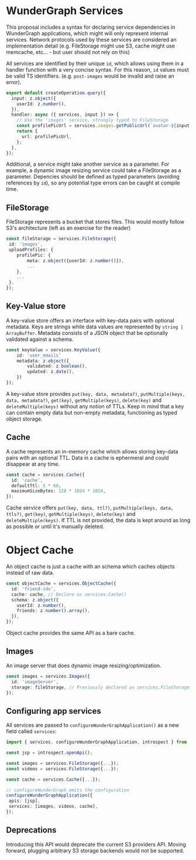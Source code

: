 # WunderGraph Services

This proposal includes a syntax for declaring service dependencies in WunderGraph applications, which
might will only represent internal services. Network protocols used by these services are considered an
implementation detail (e.g. FileStorage might use S3, cache might use memcache, etc... - but user should
not rely on this)

All services are identified by their unique `id`, which allows using them in a handler function with
a very concise syntax. For this reason, `id` values must be valid TS identifiers. (e.g. `post-images` would
be invalid and raise an error).

```typescript
export default createOperation.query({
  input: z.object({
    userId: z.number(),
  }),
  handler: async ({ services, input }) => {
    // Use the 'images' service, strongly typed to FileStorage
    const profilePicUrl = services.images.getPublicUrl(`avatar-${input.userId}`);
    return {
      url: profilePicUrl,
    };
  },
});
```

Additional, a service might take another service as a parameter. For example, a dynamic image resizing service
could take a FileStorage as a parameter. Depencies should be defined as typed parameters (avoiding references by `id`),
so any potential type errors can be caught at compile time.

## FileStorage

FileStorage represents a bucket that stores files. This would mostly follow S3's architecture (left as an
exercise for the reader)

```typescript
const fileStorage = services.FileStorage({
 id: 'images',
 uploadProfiles: {
    profilePic: {
        meta: z.object({userId: z.number()}),
        ...
    },
    ...
 },
});
```

## Key-Value store

A key-value store offers an interface with key-data pairs with optional metadata. Keys are strings while data
values are represented by `string | ArrayBuffer`. Metadata consists of a JSON object that be optionally validated
against a schema.

```typescript
const keyValue = services.KeyValue({
    id: 'user_emails`
    metadata: z.object({
        validated: z.boolean(),
        updated: z.date(),
    })
});
```

A key-value store provides `put(key, data, metadata?)`, `putMultiple(keys, data, metadata?)`, `get(key)`,
`getMultiple(keys)`, `delete(key)` and `deleteMultiple(keys)` without any notion of TTLs. Keep in mind that
a key can contain empty data but non-empty metadata, functioning as typed object storage.

## Cache

A cache represents an in-memory cache which allows storing key-data pairs with an optional TTL. Data in a cache
is ephermeral and could disappear at any time.

```typescript
const cache = services.Cache({
  id: 'cache',
  defaultTtl: 5 * 60,
  maximumSizeBytes: 128 * 1024 * 1024,
});
```

Cache service offers `put(key, data, ttl?)`, `putMultiple(keys, data, ttls?)`, `get(key)`,
`getMultiple(keys)`, `delete(key)` and `deleteMultiple(keys)`. If TTL is not provided, the data is kept around
as long as possible or until it's manually deleted.

# Object Cache

An object cache is just a cache with an schema which caches objects instead of raw data.

```typescript
const objectCache = services.ObjectCache({
  id: 'friend-ids',
  cache: cache, // Declare as services.Cache()
  schema: z.object({
    userId: z.number(),
    friends: z.number().array(),
  }),
});
```

Object cache provides the same API as a bare cache.

## Images

An image server that does dynamic image resizing/optimization.

```typescript
const images = services.Images({
  id: 'imageServer',
  storage: fileStorage, // Previously declared as services.FileStorage
});
```

## Configuring app services

All services are passed to `configureWunderGraphApplication()` as a new field called `services`:

```typescript
import { services, configureWunderGraphApplication, introspect } from '@wundergraph/sdk';

const jsp = introspect.openApi();

const images = services.FileStorage({...});
const videos = services.FileStorage({...});

const cache = services.Cache({...});

// configureWunderGraph emits the configuration
configureWunderGraphApplication({
 apis: [jsp],
 services: [images, videos, cache],
});
```

## Deprecations

Introducing this API would deprecate the current S3 providers API. Moving forward, plugging arbitrary S3 storage backends
would not be supported.
